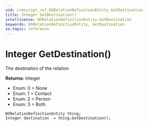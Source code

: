 ```yaml
---
uid: crmscript_ref_NSRelationDefinitionEntity_GetDestination
title: Integer GetDestination()
intellisense: NSRelationDefinitionEntity.GetDestination
keywords: NSRelationDefinitionEntity, GetDestination
so.topic: reference
---
```


# Integer GetDestination()

The destination of the relation

**Returns:** Integer

* Enum: 0 = None 
* Enum: 1 = Contact 
* Enum: 2 = Person 
* Enum: 3 = Both 

```crmscript
NSRelationDefinitionEntity thing;
Integer destination  = thing.GetDestination();
```

